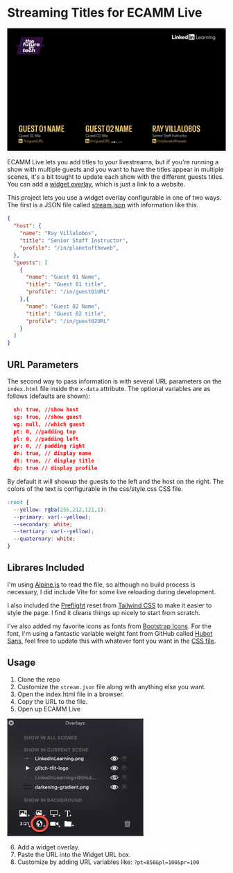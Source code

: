 # Streaming Titles for ECAMM Live
![Sample](images/sample.png)

ECAMM Live lets you add titles to your livestreams, but if you're running a show with multiple guests and you want to have the titles appear in multiple scenes, it's a bit tought to update each show with the different guests titles. You can add a [widget overlay](https://learn.ecamm.com/ecamm-live-manual/006-using-overlays/#widget-overlays), which is just a link to a website.

This project lets you use a widget overlay configurable in one of two ways. The first is a JSON file called [stream.json](stream.json) with information like this.

```json
{
  "host": {
    "name": "Ray Villalobos",
    "title": "Senior Staff Instructor",
    "profile": "/in/planetoftheweb",
  },
  "guests": [
    {
      "name": "Guest 01 Name",
      "title": "Guest 01 title",
      "profile": "/in/guest01URL"
    },{
      "name": "Guest 02 Name",
      "title": "Guest 02 title",
      "profile": "/in/guest02URL"
    }
  ]
}
```

## URL Parameters

The second way to pass information is with several URL parameters on the `index.html` file inside the `x-data` attribute. The optional variables are as follows (defaults are shown):

```json
  sh: true, //show host
  sg: true, //show guest
  wg: null, //which guest
  pt: 0, //padding top
  pl: 0, //padding left
  pr: 0, // padding right
  dn: true, // display name
  dt: true, // display title
  dp: true // display profile
```

By default it will showup the guests to the left and the host on the right. The colors of the text is configurable in the css/style.css CSS file.

```css
:root {
  --yellow: rgba(255,212,121,1);
  --primary: var(--yellow);
  --secondary: white;
  --tertiary: var(--yellow);
  --quaternary: white;
}
```

## Librares Included

I'm using [Alpine.js](https://alpinejs.dev/) to read the file, so although no build process is necessary, I did include Vite for some live reloading during development. 

I also included the [Preflight](https://tailwindcss.com/docs/preflight) reset from [Tailwind CSS](https://tailwindcss.com/) to make it easier to style the page. I find it cleans things up nicely to start from scratch.

I've also added my favorite icons as fonts from [Bootstrap Icons](https://icons.getbootstrap.com/). For the font, I'm using a fantastic variable weight font from GitHub called [Hubot Sans](https://github.com/mona-sans), feel free to update this with whatever font you want in the [CSS file](css/style.css).

## Usage

1. Clone the repo
2. Customize the `stream.json` file along with anything else you want.
3. Open the index.html file in a browser.
4. Copy the URL to the file.
5. Open up ECAMM Live

![Widget Overlay](images/create_overlay.png)

6. Add a widget overlay.
7. Paste the URL into the Widget URL box.
8. Customize by adding URL variables like: `?pt=850&pl=100&pr=100`

